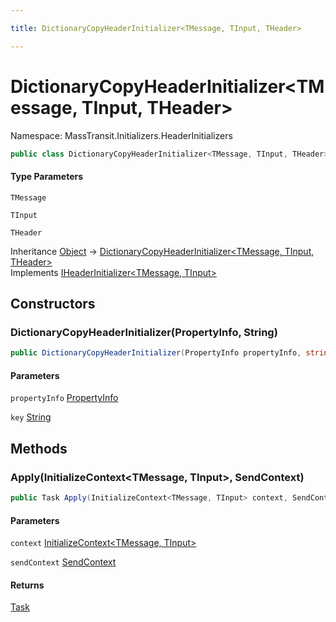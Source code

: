 ```yaml
---

title: DictionaryCopyHeaderInitializer<TMessage, TInput, THeader>

---
```


# DictionaryCopyHeaderInitializer\<TMessage, TInput, THeader\>

Namespace: MassTransit.Initializers.HeaderInitializers

```csharp
public class DictionaryCopyHeaderInitializer<TMessage, TInput, THeader> : IHeaderInitializer<TMessage, TInput>
```

#### Type Parameters

`TMessage`<br/>

`TInput`<br/>

`THeader`<br/>

Inheritance [Object](https://learn.microsoft.com/en-us/dotnet/api/system.object) → [DictionaryCopyHeaderInitializer\<TMessage, TInput, THeader\>](../masstransit-initializers-headerinitializers/dictionarycopyheaderinitializer-3)<br/>
Implements [IHeaderInitializer\<TMessage, TInput\>](../masstransit-initializers/iheaderinitializer-2)

## Constructors

### **DictionaryCopyHeaderInitializer(PropertyInfo, String)**

```csharp
public DictionaryCopyHeaderInitializer(PropertyInfo propertyInfo, string key)
```

#### Parameters

`propertyInfo` [PropertyInfo](https://learn.microsoft.com/en-us/dotnet/api/system.reflection.propertyinfo)<br/>

`key` [String](https://learn.microsoft.com/en-us/dotnet/api/system.string)<br/>

## Methods

### **Apply(InitializeContext\<TMessage, TInput\>, SendContext)**

```csharp
public Task Apply(InitializeContext<TMessage, TInput> context, SendContext sendContext)
```

#### Parameters

`context` [InitializeContext\<TMessage, TInput\>](../../masstransit-abstractions/masstransit-initializers/initializecontext-2)<br/>

`sendContext` [SendContext](../../masstransit-abstractions/masstransit/sendcontext)<br/>

#### Returns

[Task](https://learn.microsoft.com/en-us/dotnet/api/system.threading.tasks.task)<br/>
